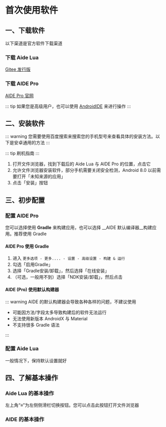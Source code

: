 # 首次使用软件


## 一、下载软件

以下渠道是官方软件下载渠道

### 下载 Aide Lua

[Gitee 发行版](https://gitee.com/AideLua/AideLua/releases/latest)

### 下载 AIDE Pro

[AIDE Pro 官网](https://www.aidepro.top/)

::: tip
如果您是高级用户，也可以使用 [AndroidIDE](https://androidide.com/) 来进行操作
:::

## 二、安装软件

::: warning
您需要使用百度搜索来搜索您的手机型号来查看具体的安装方法。以下是安卓通用的方法
:::

::: tip
刷机指南
:::

1. 打开文件浏览器，找到下载后的 Aide Lua 与 AIDE Pro 的位置，点击它
2. 允许文件浏览器安装软件，部分手机需要关闭安全检测，Android 8.0 以前需要打开「未知来源的应用」
3. 点击「安装」按钮

## 三、初步配置

### 配置 AIDE Pro

您可以选择使用 __Gradle__ 来构建应用，也可以选择 __AIDE 默认编译器__构建应用。推荐使用 Gradle

#### AIDE Pro 使用 Gradle <Badge type="tip" text="推荐" vertical="top" />

1. 进入 `更多选项 - 更多.... - 设置 - 高级设置 - 构建 & 运行`
2. 勾选「启用Gradle」
3. 选择「Gradle安装/卸载」，然后选择「在线安装」
4. （可选，一般用不到）选择「NDK安装/卸载」，然后点击

#### AIDE (Pro) 使用默认构建器

::: warning
AIDE 的默认构建器会导致各种各样的问题，不建议使用

* 可能因方法/字段太多导致构建后的软件无法运行
* 无法使用新版本 AndroidX 与 Material
* 不支持很多 Gradle 语法

:::

### 配置 Aide Lua

一般情况下，保持默认设置就好

## 四、了解基本操作

### Aide Lua 的基本操作

左上角“≡”为左侧侧滑栏切换按钮。您可以点击此按钮打开文件浏览器

### AIDE 的基本操作

